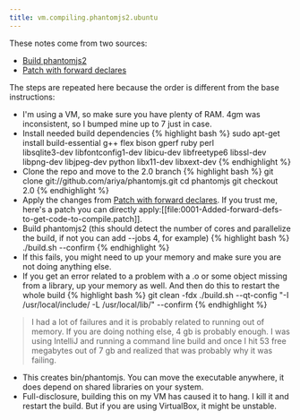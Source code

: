 ```yaml
---
title: vm.compiling.phantomjs2.ubuntu
---
```

These notes come from two sources:
* [Build phantomjs2](http://phantomjs.org/build.html) 
* [Patch with forward declares](https://codereview.qt-project.org/#/c/107921/3/Source/JavaScriptCore/runtime/JSObject.cpp)

The steps are repeated here because the order is different from the base instructions:
* I'm using a VM, so make sure you have plenty of RAM. 4gm was inconsistent, so I bumped mine up to 7 just in case.
* Install needed build dependencies
{% highlight bash %}
    sudo apt-get install build-essential g++ flex bison gperf ruby perl \
      libsqlite3-dev libfontconfig1-dev libicu-dev libfreetype6 libssl-dev \
      libpng-dev libjpeg-dev python libx11-dev libxext-dev
{% endhighlight %}
* Clone the repo and move to the 2.0 branch
{% highlight bash %}
    git clone git://github.com/ariya/phantomjs.git
    cd phantomjs
    git checkout 2.0
{% endhighlight %}
* Apply the changes from [Patch with forward declares](https://codereview.qt-project.org/#/c/107921/3/Source/JavaScriptCore/runtime/JSObject.cpp). If you trust me, here's a patch you can directly apply:[[file:0001-Added-forward-defs-to-get-code-to-compile.patch]].
* Build phantomjs2 (this should detect the number of cores and parallelize the build, if not you can add --jobs 4, for example)
{% highlight bash %}
    ./build.sh --confirm
{% endhighlight %}
* If this fails, you might need to up your memory and make sure you are not doing anything else.
* If you get an error related to a problem with a .o or some object missing from a library, up your memory as well. And then do this to restart the whole build
{% highlight bash %}
    git clean -fdx
    ./build.sh --qt-config "-I /usr/local/include/ -L /usr/local/lib/" --confirm
{% endhighlight %}
> <span class="sidebar_content">I had a lot of failures and it is probably related to running out of memory. If you are doing nothing else, 4 gb is probably enough. I was using IntelliJ and running a command line build and once I hit 53 free megabytes out of 7 gb and realized that was probably why it was failing.</span>
* This creates bin/phantomjs. You can move the executable anywhere, it does depend on shared libraries on your system.
* Full-disclosure, building this on my VM has caused it to hang. I kill it and restart the build. But if you are using VirtualBox, it might be unstable.

